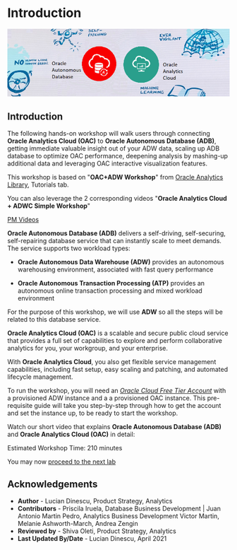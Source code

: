
# Introduction

![Autonomous](./images/adb_oac_banner2.png)

## Introduction

The following hands-on workshop will walk users through connecting **Oracle Analytics Cloud (OAC)** to **Oracle Autonomous Database (ADB)**, getting immediate valuable insight out of your ADW data, scaling up ADB database to optimize OAC performance, deepening analysis by mashing-up additional data and leveraging OAC interactive visualization features.

This workshop is based on "**OAC+ADW Workshop**" from [Oracle Analytics Library](https://www.oracle.com/business-analytics/data-visualization/tutorials.html), Tutorials tab.

You can also leverage the 2 corresponding videos "**Oracle Analytics Cloud + ADWC Simple Workshop**"

[](youtube:playlist?list=PL6gBNP-Fr8KVdvmZUg7eqXljXnFhidBV-)
[PM Videos](https://www.youtube.com/playlist?list=PL6gBNP-Fr8KVdvmZUg7eqXljXnFhidBV-)



**Oracle Autonomous Database (ADB)** delivers a self-driving, self-securing, self-repairing database service that can instantly scale to meet demands. The service supports two workload types:

- **Oracle Autonomous Data Warehouse (ADW)** provides an autonomous warehousing environment, associated with fast query performance

- **Oracle Autonomous Transaction Processing (ATP)** provides an autonomous online transaction processing and mixed workload environment

For the purpose of this workshop, we will use **ADW** so all the steps will be related to this database service.

**Oracle Analytics Cloud (OAC)** is a scalable and secure public cloud service that provides a full set of capabilities to explore and perform collaborative analytics for you, your workgroup, and your enterprise.

With **Oracle Analytics Cloud**, you also get flexible service management capabilities, including fast setup, easy scaling and patching, and automated lifecycle management.

To run the workshop, you will need an [_Oracle Cloud Free Tier Account_](https://www.oracle.com/cloud/free/) with a provisioned ADW instance and a a provisioned OAC instance. This pre-requisite guide will take you step-by-step through how to get the account and set the instance up, to be ready to start the workshop.

Watch our short video that explains **Oracle Autonomous Database (ADB)** and **Oracle Analytics Cloud (OAC)** in detail:

[](youtube:O-obYJ8TBw8)

Estimated Workshop Time: 210 minutes

You may now [proceed to the next lab](#next)

## **Acknowledgements**
- **Author** - Lucian Dinescu, Product Strategy, Analytics
- **Contributors** - Priscila Iruela, Database Business Development | Juan Antonio Martin Pedro, Analytics Business Development Victor Martin, Melanie Ashworth-March, Andrea Zengin
- **Reviewed by** - Shiva Oleti, Product Strategy, Analytics
- **Last Updated By/Date** - Lucian Dinescu, April 2021